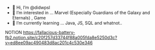 - 👋 Hi, I’m @didwpsl
- 👀 I’m interested in ... Marvel (Especially Guardians of the Galaxy and Eternals) , Game
- 🌱 I’m currently learning ... Java, JS, SQL and whatnot.. 


NOTION
https://fallacious-battery-fb2.notion.site/c20f257d33744f88a005fda8e5250d3c?v=ed8ee09ac490483d8ac201c4c530e346

 
 
 
